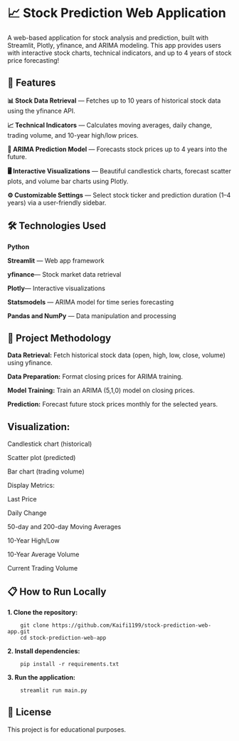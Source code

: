 # 📈 Stock Prediction Web Application

A web-based application for stock analysis and prediction, built with Streamlit, Plotly, yfinance, and ARIMA modeling.
This app provides users with interactive stock charts, technical indicators, and up to 4 years of stock price forecasting!

## 🚀 Features

**📊 Stock Data Retrieval** — Fetches up to 10 years of historical stock data using the yfinance API.

**📈 Technical Indicators** — Calculates moving averages, daily change, trading volume, and 10-year high/low prices.

**🔮 ARIMA Prediction Model** — Forecasts stock prices up to 4 years into the future.

**🖥️ Interactive Visualizations** — Beautiful candlestick charts, forecast scatter plots, and volume bar charts using Plotly.

**⚙️ Customizable Settings** — Select stock ticker and prediction duration (1–4 years) via a user-friendly sidebar.



## 🛠 Technologies Used

**Python**

**Streamlit** — Web app framework

**yfinance**— Stock market data retrieval

**Plotly**— Interactive visualizations

**Statsmodels** — ARIMA model for time series forecasting

**Pandas and NumPy** — Data manipulation and processing

## 🧠 Project Methodology

**Data Retrieval:** Fetch historical stock data (open, high, low, close, volume) using yfinance.

**Data Preparation:** Format closing prices for ARIMA training.

**Model Training:** Train an ARIMA (5,1,0) model on closing prices.

**Prediction:** Forecast future stock prices monthly for the selected years.

## Visualization:

Candlestick chart (historical)

Scatter plot (predicted)

Bar chart (trading volume)

Display Metrics:

Last Price

Daily Change

50-day and 200-day Moving Averages

10-Year High/Low

10-Year Average Volume

Current Trading Volume


## 📋 How to Run Locally

**1. Clone the repository:**

        git clone https://github.com/Kaifi1199/stock-prediction-web-app.git
        cd stock-prediction-web-app

**2. Install dependencies:**

        pip install -r requirements.txt

**3. Run the application:**

        streamlit run main.py


## 📄 License

This project is for educational purposes.




